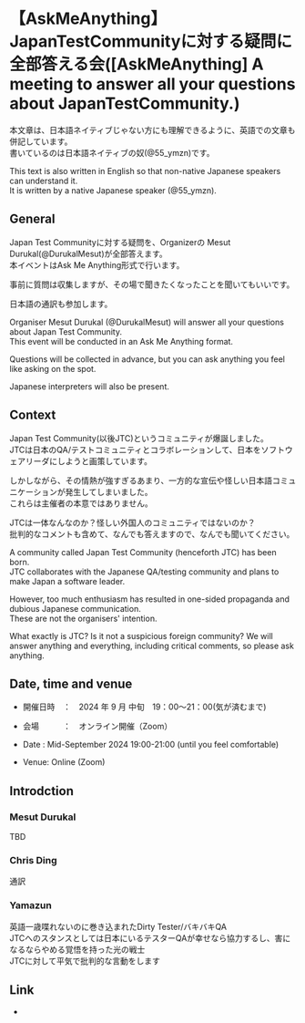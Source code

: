 # 【AskMeAnything】JapanTestCommunityに対する疑問に全部答える会([AskMeAnything] A meeting to answer all your questions about JapanTestCommunity.)

本文章は、日本語ネイティブじゃない方にも理解できるように、英語での文章も併記しています。  
書いているのは日本語ネイティブの奴(@55_ymzn)です。  

This text is also written in English so that non-native Japanese speakers can understand it.  
It is written by a native Japanese speaker (@55_ymzn).  

## General

Japan Test Communityに対する疑問を、Organizerの Mesut Durukal(@DurukalMesut)が全部答えます。  
本イベントはAsk Me Anything形式で行います。  

事前に質問は収集しますが、その場で聞きたくなったことを聞いてもいいです。

日本語の通訳も参加します。  

Organiser Mesut Durukal (@DurukalMesut) will answer all your questions about Japan Test Community.  
This event will be conducted in an Ask Me Anything format.  

Questions will be collected in advance, but you can ask anything you feel like asking on the spot.  

Japanese interpreters will also be present.  

## Context

Japan Test Community(以後JTC)というコミュニティが爆誕しました。  
JTCは日本のQA/テストコミュニティとコラボレーションして、日本をソフトウェアリーダにしようと画策しています。  

しかしながら、その情熱が強すぎるあまり、一方的な宣伝や怪しい日本語コミュニケーションが発生してしまいました。  
これらは主催者の本意ではありません。

JTCは一体なんなのか？怪しい外国人のコミュニティではないのか？  
批判的なコメントも含めて、なんでも答えますので、なんでも聞いてください。

A community called Japan Test Community (henceforth JTC) has been born.  
JTC collaborates with the Japanese QA/testing community and plans to make Japan a software leader.  

However, too much enthusiasm has resulted in one-sided propaganda and dubious Japanese communication.  
These are not the organisers' intention.

What exactly is JTC? Is it not a suspicious foreign community?
We will answer anything and everything, including critical comments, so please ask anything.


## Date, time and venue

- 開催日時　：　2024 年 9 月 中旬　19：00～21：00(気が済むまで)
- 会場　　　：　オンライン開催（Zoom）

- Date : Mid-September 2024 19:00-21:00 (until you feel comfortable)
- Venue: Online (Zoom)

## Introdction

### Mesut Durukal

TBD

### Chris Ding

通訳

### Yamazun 

英語一歳喋れないのに巻き込まれたDirty Tester/バキバキQA   
JTCへのスタンスとしては日本にいるテスターQAが幸せなら協力するし、害になるならやめる覚悟を持った光の戦士  
JTCに対して平気で批判的な言動をします  

## Link

- 